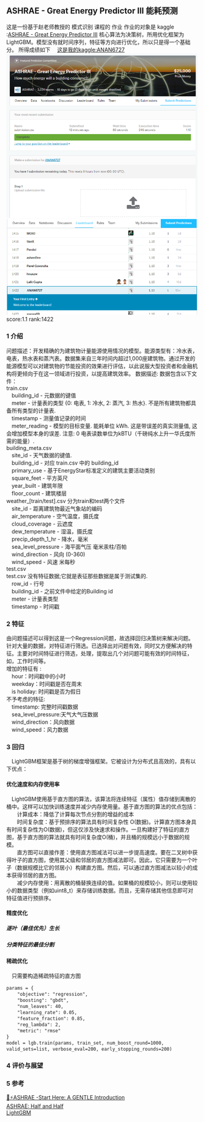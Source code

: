 ## ASHRAE - Great Energy Predictor III 能耗预测
这是一份基于赵老师教授的 模式识别 课程的 作业
作业的对象是 kaggle :[ASHRAE - Great Energy Predictor III](https://www.kaggle.com/c/ashrae-energy-prediction/overview)
核心算法为决策树，所用优化框架为LightGBM。模型没有就时间序列，特征等方向进行优化，所以只是得一个基础分。
所得成绩如下
&emsp;[这是我的kaggle:ANAN6727](https://www.kaggle.com/anan6727903376998/competitions)
    ![score](https://raw.githubusercontent.com/anjie6727/hello-github/master/score.png)
    ![rank](https://raw.githubusercontent.com/anjie6727/hello-github/master/rank.png)
score:1.1 rank:1422
### 1 介绍
问题描述：开发精确的为建筑物计量能源使用情况的模型。能源类型有：冷水表，电表，热水表和蒸汽表。数据集来自三年时间内超过1,000座建筑物。通过开发的能源模型可以对建筑物的节能投资的效果进行评估，以此说服大型投资者和金融机构将更倾向于在这一领域进行投资，以提高建筑效率。
数据描述:  数据包含以下文件：\
train.csv\
	&emsp;building_id - 元数据的键值\
	&emsp;meter - 计量表的类型 {0: 电表, 1: 冷水, 2: 蒸汽, 3: 热水}. 不是所有建筑物都具备所有类型的计量表.\
	&emsp;timestamp - 测量值记录的时间\
	&emsp;meter_reading - 模型的目标变量. 能耗单位 kWh. 这是带误差的真实测量值, 这会增加模型本身的误差. 注意:  0 电表读数单位为kBTU（千磅纯水上升一华氏度所需的能量）.\
building_meta.csv\
	&emsp;site_id - 天气数据的键值.\
	&emsp;building_id - 对应 train.csv 中的 building_id\
	&emsp;primary_use - 基于EnergyStar标准定义的建筑主要活动类别\
	&emsp;square_feet - 平方英尺\
	&emsp;year_built - 建筑年限\
	&emsp;floor_count - 建筑楼层\
weather_[train/test].csv 分为train和test两个文件\
	&emsp;site_id - 距离建筑物最近气象站的编码\
	&emsp;air_temperature - 空气温度，摄氏度\
	&emsp;cloud_coverage - 云遮度\
	&emsp;dew_temperature - 湿温，摄氏度\
	&emsp;precip_depth_1_hr - 降水，毫米\
	&emsp;sea_level_pressure - 海平面气压 毫米汞柱/百帕\
	&emsp;wind_direction - 风向 (0-360)\
	&emsp;wind_speed - 风速 米每秒\
test.csv\
test.csv 没有特征数据;它就是表征那些数据是属于测试集的.\
	&emsp;row_id - 行号\
	&emsp;building_id - 之前文件中给定的Building id\
	&emsp;meter - 计量表类型\
	&emsp;timestamp - 时间戳
### 2 特征
由问题描述可以得到这是一个Regression问题，故选择回归决策树来解决问题。\
针对大量的数据，对特征进行筛选。已选择出对问题有效，同时又方便解决的特征。主要对时间特征进行筛选，处理，提取出几个对问题可能有效的时间特征，如，工作时间等。\
增加的特征有 :\
&emsp;hour：时间戳中的小时\
&emsp;weekday：时间戳是否在周末\
&emsp;is holiday: 时间戳是否为假日\
不予考虑的特征:\
&emsp;timestamp: 完整时间戳数据\
&emsp;sea_level_pressure:天气大气压数据\
&emsp;wind_direction：风向数据\
&emsp;wind_speed：风力数据
### 3 回归
&emsp;LightGBM框架是基于树的梯度增强框架。它被设计为分布式且高效的，具有以下优点：
#### 优化速度和内存使用率
&emsp;LightGBM使用基于直方图的算法，该算法将连续特征（属性）值存储到离散的桶中。这样可以加快训练速度并减少内存使用量。基于直方图的算法的优点包括：\
&emsp;&emsp;计算成本：降低了计算每次节点分割的增益的成本\
&emsp;&emsp;时间复杂度：基于预排序的算法具有时间复杂性 O(数据)。计算直方图本身具有时间复杂性为O(数据)，但这仅涉及快速求和操作。一旦构建好了特征的直方图，基于直方图的算法就具有时间复杂度O(桶)，并且桶的规模远小于数据的规模。\
&emsp;&emsp;直方图可以直接作差：使用直方图减法可以进一步提高速度。要在二叉树中获得叶子的直方图，使用其父级和邻居的直方图减法即可。因此，它只需要为一个叶子（数据规模比它的邻居小）构建直方图。然后，可以通过直方图减法以较小的成本获得邻居的直方图。\
&emsp;&emsp;减少内存使用：用离散的桶替换连续的值。如果桶的规模较小，则可以使用较小的数据类型（例如uint8_t）来存储训练数据。而且，无需存储其他信息即可对特征值进行预排序。
#### 精度优化
##### 逐叶（最佳优先）生长
##### 分类特征的最佳分割
#### 稀疏优化
&emsp;只需要构造稀疏特征的直方图
```
params = {
    "objective": "regression",
    "boosting": "gbdt",
    "num_leaves": 40,
    "learning_rate": 0.05,
    "feature_fraction": 0.85,
    "reg_lambda": 2,
    "metric": "rmse"
}
model = lgb.train(params, train_set, num_boost_round=1000, valid_sets=list, verbose_eval=200, early_stopping_rounds=200)
```
### 4 评价与展望

### 5 参考
[🔌⚡ASHRAE -Start Here: A GENTLE Introduction](https://www.kaggle.com/caesarlupum/ashrae-start-here-a-gentle-introduction)\
[ASHRAE: Half and Half](https://www.kaggle.com/rohanrao/ashrae-half-and-half)\
[LightGBM](https://lightgbm.readthedocs.io/en/latest/Features.html)

